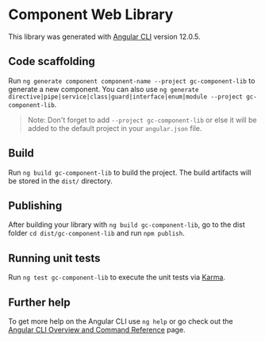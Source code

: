 # Component Web Library

This library was generated with [Angular CLI](https://github.com/angular/angular-cli) version 12.0.5.

## Code scaffolding

Run `ng generate component component-name --project gc-component-lib` to generate a new component. You can also use `ng generate directive|pipe|service|class|guard|interface|enum|module --project gc-component-lib`.
> Note: Don't forget to add `--project gc-component-lib` or else it will be added to the default project in your `angular.json` file. 

## Build

Run `ng build gc-component-lib` to build the project. The build artifacts will be stored in the `dist/` directory.

## Publishing

After building your library with `ng build gc-component-lib`, go to the dist folder `cd dist/gc-component-lib` and run `npm publish`.

## Running unit tests

Run `ng test gc-component-lib` to execute the unit tests via [Karma](https://karma-runner.github.io).

## Further help

To get more help on the Angular CLI use `ng help` or go check out the [Angular CLI Overview and Command Reference](https://angular.io/cli) page.
